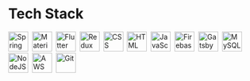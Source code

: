  # Tech Stack
         
          
 <div>
  <img src="https://cdn.jsdelivr.net/gh/devicons/devicon@latest/icons/apacheairflow/apacheairflow-original.svg"" title="Spring" alt="Spring" width="40" height="40"/>&nbsp;
  <img src="https://cdn.jsdelivr.net/gh/devicons/devicon@latest/icons/apachekafka/apachekafka-original.svg" title="Material UI" alt="Material UI" width="40" height="40"/>&nbsp;
  <img src="https://cdn.jsdelivr.net/gh/devicons/devicon@latest/icons/apachespark/apachespark-original.svg" title="Flutter" alt="Flutter" width="40" height="40"/>&nbsp;
  <img src="https://cdn.jsdelivr.net/gh/devicons/devicon@latest/icons/bash/bash-original.svg" title="Redux" alt="Redux " width="40" height="40"/>&nbsp;
  <img src="https://cdn.jsdelivr.net/gh/devicons/devicon@latest/icons/bitbucket/bitbucket-original.svg"  title="CSS3" alt="CSS" width="40" height="40"/>&nbsp;
  <img src="https://cdn.jsdelivr.net/gh/devicons/devicon@latest/icons/confluence/confluence-original.svg" title="HTML5" alt="HTML" width="40" height="40"/>&nbsp;
  <img src="https://cdn.jsdelivr.net/gh/devicons/devicon@latest/icons/dbeaver/dbeaver-original.svg" title="JavaScript" alt="JavaScript" width="40" height="40"/>&nbsp;
  <img src="https://cdn.jsdelivr.net/gh/devicons/devicon@latest/icons/docker/docker-original.svg" title="Firebase" alt="Firebase" width="40" height="40"/>&nbsp;
  <img src="https://cdn.jsdelivr.net/gh/devicons/devicon@latest/icons/git/git-original.svg" title="Gatsby"  alt="Gatsby" width="40" height="40"/>&nbsp;
  <img src="https://cdn.jsdelivr.net/gh/devicons/devicon@latest/icons/github/github-original.svg" title="MySQL"  alt="MySQL" width="40" height="40"/>&nbsp;
  <img src="https://cdn.jsdelivr.net/gh/devicons/devicon@latest/icons/hadoop/hadoop-original.svg" title="NodeJS" alt="NodeJS" width="40" height="40"/>&nbsp;
  <img src="https://cdn.jsdelivr.net/gh/devicons/devicon@latest/icons/jira/jira-original.svg" title="AWS" alt="AWS" width="40" height="40"/>&nbsp;
  <img src="https://cdn.jsdelivr.net/gh/devicons/devicon@latest/icons/jupyter/jupyter-original.svg" title="Git" **alt="Git" width="40" height="40"/>
</div>

